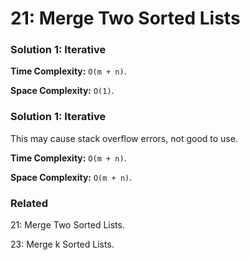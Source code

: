 # 21: Merge Two Sorted Lists

### Solution 1: Iterative
**Time Complexity:** `O(m + n)`.

**Space Complexity:** `O(1)`.

### Solution 1: Iterative
This may cause stack overflow errors, not good to use.

**Time Complexity:** `O(m + n)`.

**Space Complexity:** `O(m + n)`.

### Related
21: Merge Two Sorted Lists.

23: Merge k Sorted Lists.